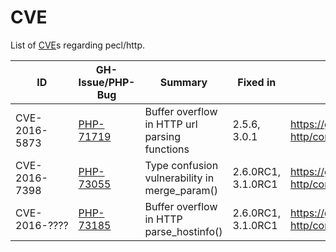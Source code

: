 # CVE

List of [CVE](http://cve.mitre.org/)s regarding pecl/http.

ID            | GH-Issue/PHP-Bug                                   | Summary                                       | Fixed in           | Commit
--------------|----------------------------------------------------|-----------------------------------------------|--------------------|-------
CVE-2016-5873 | [PHP-71719](https://bugs.php.net/bug.php?id=71719) | Buffer overflow in HTTP url parsing functions | 2.5.6, 3.0.1 | https://github.com/m6w6/ext-http/commit/3724cd76a28be1d6049b5537232e97ac567ae1f5
CVE-2016-7398 | [PHP-73055](https://bugs.php.net/bug.php?id=73055) | Type confusion vulnerability in merge_param() | 2.6.0RC1, 3.1.0RC1 | https://github.com/m6w6/ext-http/commit/17137d4ab1ce81a2cee0fae842340a344ef3da83
CVE-2016-???? | [PHP-73185](https://bugs.php.net/bug.php?id=73185) | Buffer overflow in HTTP parse_hostinfo()      | 2.6.0RC1, 3.1.0RC1 | https://github.com/m6w6/ext-http/commit/ec043079e9915d7d1f4cb06eeadb2c7fca195658